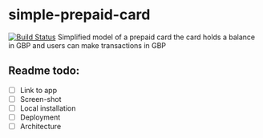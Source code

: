 # simple-prepaid-card
[![Build Status](https://travis-ci.org/lzakrzewski/simple-prepaid-card.svg?branch=master)](https://travis-ci.org/lzakrzewski/simple-prepaid-card)
Simplified model of a prepaid card the card holds a balance in GBP and users can make transactions in GBP

## Readme todo:
- [ ] Link to app
- [ ] Screen-shot
- [ ] Local installation
- [ ] Deployment
- [ ] Architecture